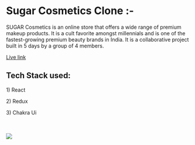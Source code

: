 <h1>Sugar Cosmetics Clone :-</h1>
<p>SUGAR Cosmetics is an online store that offers a wide range of premium makeup products. It is a cult favorite amongst millennials and is one of the fastest-growing premium beauty brands in India. It is a collaborative project built in 5 days by a group of 4 members.</p>
<a href="https://sugars.netlify.app/" target="_blank"><p>Live link</p></a>

<h2>Tech Stack used:</h2>
<p>1) React</p>
<p>2) Redux</p>
<p>3) Chakra Ui</p>


<br>
<br>


<img src="https://raw.githubusercontent.com/Trilokia/Trilokia/379277808c61ef204768a61bbc5d25bc7798ccf1/bottom_header.svg" />
